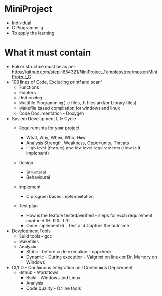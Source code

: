 # MiniProject
* Individual
* C Programming
* To apply the learning

# What it must contain
* Folder structure must be as per https://github.com/stepin654321/MiniProject_Template/tree/master/MiniProject_C
* 100 lines of  Code, Excluding printf and scanf
  * Functions
  * Pointers
  * Unit testing
  * Multifile Programming( .c files, .h files and/or Library files)
  * Makefile based compilation for windows and linux
  * Code Documentation - Doxygen
* System Development Life Cycle
  * Requirements for your project
     * What, Why, When, Who, How
     * Analysis Strength, Weakness, Opportunity, Threats
     * High level (feature) and low level requirements (How is it implement)
  * Design
    * Structural
    * Behavioural

  * Implement
    * C program based implementation
  * Test plan
    * How is the feature tested/verified - steps for each requirement captured (HLR & LLR)
    * Once implemented , Test and Capture the outcome
* Development Tools
  * Build tools - gcc
  * Makefiles
  * Analysis
    * Static - before code execution - cppcheck
    * Dynamic - During execution - Valgrind on linux or Dr. Memory on Windows
* CI/CD - Continuous Integration and Continuous Deployment
  * Github - Workflows
    * Build - Windows and Linux 
    * Analysis
    * Code Quality - Online tools
